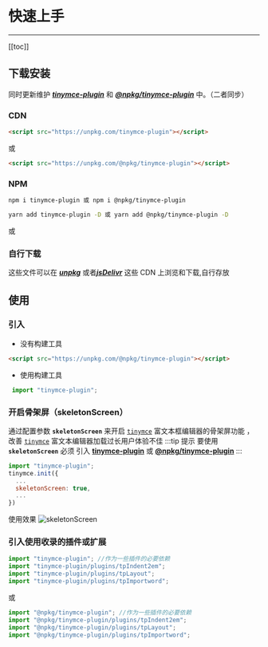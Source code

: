 # 快速上手
---
[[toc]]
## 下载安装

 同时更新维护 [*_**tinymce-plugin**_*](https://www.npmjs.com/package/tinymce-plugin) 和 [*_**@npkg/tinymce-plugin**_*](https://www.npmjs.com/package/@npkg/tinymce-plugin) 中。（二者同步）

### CDN

```html
<script src="https://unpkg.com/tinymce-plugin"></script>
```
或
```html
<script src="https://unpkg.com/@npkg/tinymce-plugin"></script>
```


### NPM

<codeGroup>
 <codeGroupItem title="NPM" active>

```sh
npm i tinymce-plugin 或 npm i @npkg/tinymce-plugin 
```
</codeGroupItem>
<codeGroupItem title="YARN">

```sh
yarn add tinymce-plugin -D 或 yarn add @npkg/tinymce-plugin -D
```
</codeGroupItem>
</codeGroup>

或


### 自行下载

这些文件可以在 [*_**unpkg**_*](https://unpkg.com/browse/tinymce-plugin/) 或者[*_**jsDelivr**_*](https://cdn.jsdelivr.net/npm/tinymce-plugin/)  这些 CDN 上浏览和下载,自行存放

## 使用

### 引入

- 没有构建工具

```html
<script src="https://unpkg.com/@npkg/tinymce-plugin"></script>
```
- 使用构建工具

```js
 import "tinymce-plugin";
```
### 开启骨架屏（skeletonScreen）

通过配置参数 **`skeletonScreen`** 来开启 [`tinymce`](https://www.tiny.cloud) 富文本框编辑器的骨架屏功能 ，改善 [`tinymce`](https://www.tiny.cloud) 富文本编辑器加载过长用户体验不佳
:::tip 提示
 要使用 **`skeletonScreen`** 必须 引入  [**tinymce-plugin**](https://www.npmjs.com/package/tinymce-plugin) 或 [**@npkg/tinymce-plugin**](https://www.npmjs.com/package/@npkg/tinymce-plugin)
:::

```js {4}
import "tinymce-plugin"; 
tinymce.init({
  ...
  skeletonScreen: true,
  ...
})
```
使用效果
![skeletonScreen](assets/images/skt-demo.png?100%)
### 引入使用收录的插件或扩展

```js
import "tinymce-plugin"; //作为一些插件的必要依赖
import "tinymce-plugin/plugins/tpIndent2em";
import "tinymce-plugin/plugins/tpLayout";
import "tinymce-plugin/plugins/tpImportword";
```
或
```js
import "@npkg/tinymce-plugin"; //作为一些插件的必要依赖
import "@npkg/tinymce-plugin/plugins/tpIndent2em";
import "@npkg/tinymce-plugin/plugins/tpLayout";
import "@npkg/tinymce-plugin/plugins/tpImportword";
```